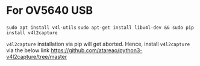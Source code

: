 # For OV5640 USB

`sudo apt install v4l-utils`
`sudo apt-get install libv4l-dev && sudo pip install v4l2capture`

`v4l2capture` installation via pip will get aborted. Hence, install `v4l2capture` via the below link
https://github.com/atareao/python3-v4l2capture/tree/master
